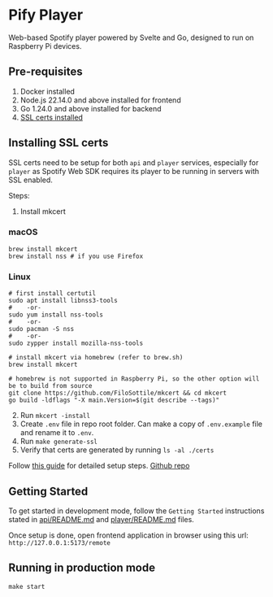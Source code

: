 # Pify Player

Web-based Spotify player powered by Svelte and Go, designed to run on Raspberry Pi devices.

## Pre-requisites

1. Docker installed
2. Node.js 22.14.0 and above installed for frontend
3. Go 1.24.0 and above installed for backend
4. [SSL certs installed](#installing-ssl-certs)

## Installing SSL certs

SSL certs need to be setup for both `api` and `player` services, especially for `player` as Spotify Web SDK requires its player to be running in servers with SSL enabled.

Steps:

1. Install mkcert

### macOS

```
brew install mkcert
brew install nss # if you use Firefox
```

### Linux

```
# first install certutil
sudo apt install libnss3-tools
#    -or-
sudo yum install nss-tools
#    -or-
sudo pacman -S nss
#    -or-
sudo zypper install mozilla-nss-tools

# install mkcert via homebrew (refer to brew.sh)
brew install mkcert

# homebrew is not supported in Raspberry Pi, so the other option will be to build from source
git clone https://github.com/FiloSottile/mkcert && cd mkcert
go build -ldflags "-X main.Version=$(git describe --tags)"
```

2. Run `mkcert -install` 
3. Create `.env` file in repo root folder. Can make a copy of `.env.example` file and rename it to `.env`.
4. Run `make generate-ssl`
5. Verify that certs are generated by running `ls -al ./certs`

Follow [this guide](https://words.filippo.io/mkcert-valid-https-certificates-for-localhost/) for detailed setup steps. [Github repo](https://github.com/FiloSottile/mkcert)

## Getting Started

To get started in development mode, follow the `Getting Started` instructions stated in [api/README.md](./api/README.md) and [player/README.md](./player/README.md) files.

Once setup is done, open frontend application in browser using this url: `http://127.0.0.1:5173/remote`

## Running in production mode

`make start`
